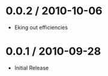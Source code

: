 0.0.2 / 2010-10-06
==================

  * Eking out efficiencies

0.0.1 / 2010-09-28
==================

  * Initial Release
